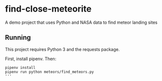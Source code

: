 # find-close-meteorite
A demo project that uses Python and NASA data to find meteor landing sites

## Running
This project requires Python 3 and the requests package.

First, install pipenv. Then:

```
pipenv install
pipenv run python meteors/find_meteors.py
'''
